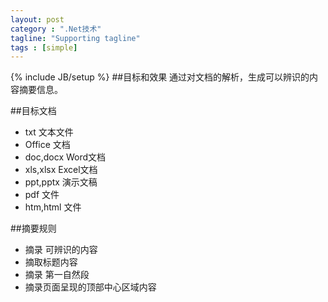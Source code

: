 ```yaml
---
layout: post
category : ".Net技术"
tagline: "Supporting tagline"
tags : [simple]
---
```

{% include JB/setup %}
##目标和效果
通过对文档的解析，生成可以辨识的内容摘要信息。

##目标文档
- txt 文本文件
- Office 文档
 - doc,docx Word文档
 - xls,xlsx Excel文档
 - ppt,pptx 演示文稿
- pdf 文件
- htm,html  文件

##摘要规则
- 摘录 可辨识的内容
 -  摘取标题内容
 -  摘录 第一自然段
 -  摘录页面呈现的顶部中心区域内容
